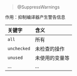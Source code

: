 
> @SuppressWarnings

作用：抑制编译器产生警告信息

|关键字|含义|
|:-|:-|
|`all` | 所有|
|`unchecked` | 未检查的操作
|`unused`| 未使用的变量等|
|...|...|



